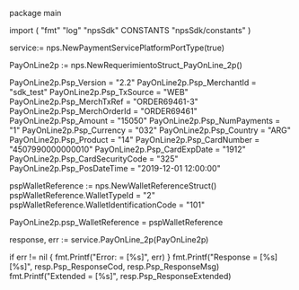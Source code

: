 package main

import (
        "fmt"
        "log"
        "npsSdk"
        CONSTANTS "npsSdk/constants"
)

service:= nps.NewPaymentServicePlatformPortType(true)

PayOnLine2p := nps.NewRequerimientoStruct_PayOnLine_2p()

PayOnLine2p.Psp_Version = "2.2"
PayOnLine2p.Psp_MerchantId = "sdk_test"
PayOnLine2p.Psp_TxSource = "WEB"
PayOnLine2p.Psp_MerchTxRef = "ORDER69461-3"
PayOnLine2p.Psp_MerchOrderId = "ORDER69461"
PayOnLine2p.Psp_Amount = "15050"
PayOnLine2p.Psp_NumPayments = "1"
PayOnLine2p.Psp_Currency = "032"
PayOnLine2p.Psp_Country = "ARG"
PayOnLine2p.Psp_Product = "14"
PayOnLine2p.Psp_CardNumber = "4507990000000010"
PayOnLine2p.Psp_CardExpDate = "1912"
PayOnLine2p.Psp_CardSecurityCode = "325"
PayOnLine2p.Psp_PosDateTime = "2019-12-01 12:00:00"

pspWalletReference := nps.NewWalletReferenceStruct()
pspWalletReference.WalletTypeId = "2"
pspWalletReference.WalletIdentificationCode = "101"

PayOnLine2p.psp_WalletReference = pspWalletReference

response, err := service.PayOnLine_2p(PayOnLine2p)

if err != nil {
    fmt.Printf("Error: = [%s]", err)
}
fmt.Printf("Response = [%s] [%s]", resp.Psp_ResponseCod, resp.Psp_ResponseMsg)
fmt.Printf("Extended = [%s]", resp.Psp_ResponseExtended)




